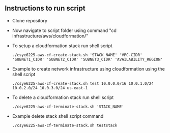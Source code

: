 ## Instructions to run script

* Clone repository
* Now navigate to script folder using command "cd infrastructure/aws/cloudformation/"
* To setup a cloudformation stack run shell script

     `./csye6225-aws-cf-create-stack.sh 'STACK_NAME' 'VPC-CIDR' 'SUBNET1_CIDR' 'SUBNET2_CIDR' 'SUBNET3_CIDR' 'AVAILABILITY_REGION'`
    
* Example to create network infrastructure using cloudformation using the shell script 

    `./csye6225-aws-cf-create-stack.sh test 10.0.0.0/16 10.0.1.0/24 10.0.2.0/24 10.0.3.0/24 us-east-1 `
   
* To delete a cloudformation stack run shell script 

    `./csye6225-aws-cf-terminate-stack.sh 'STACK_NAME'`
    
* Example delete stack shell script command
 
    `./csye6225-aws-cf-terminate-stack.sh teststack`